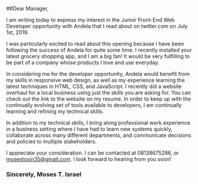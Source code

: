 ##Dear Manager,

I am writing today to express my interest in the Junior Front-End Web Developer opportunity with Andela that I read about on twitter.com on July 1st, 2019.

I was particularly excited to read about this opening because I have been following the success of Andela for quite some time. I recently installed your latest grocery shopping app, and I am a big fan! It would be very fulfilling to be part of a company whose products I love and use everyday.

In considering me for the developer opportunity, Andela would benefit from my skills in responsive web design, as well as my experience learning the latest techniques in HTML, CSS, and JavaScript. I recently did a website overhaul for a local business using just the skills you are asking for. You can check out the link to the website on my resume. In order to keep up with the continually evolving set of tools available to developers, I am continually learning and refining my technical skills.

In addition to my technical skills, I bring along professional work experience in a business setting where I have had to learn new systems quickly, collaborate across many different departments, and communicate decisions and policies to multiple stakeholders.

I appreciate your consideration. I can be contacted at 08138675286, or mosestosin35@gmail.com. I look forward to hearing from you soon!

### Sincerely, Moses T. Israel
	
